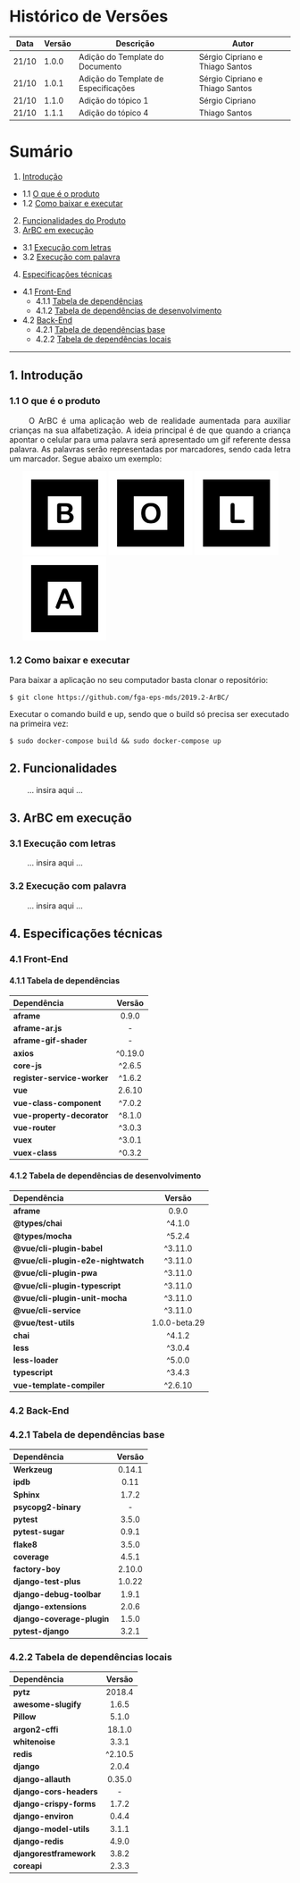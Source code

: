 # Histórico de Versões

Data|Versão|Descrição|Autor
-|-|-|-
21/10|1.0.0|Adição do Template do Documento| Sérgio Cipriano e Thiago Santos|
21/10|1.0.1|Adição do Template de Especificações| Sérgio Cipriano e Thiago Santos|
21/10|1.1.0|Adição do tópico 1| Sérgio Cipriano|
21/10|1.1.1|Adição do tópico 4| Thiago Santos |

# Sumário

1. [Introdução](#1)
  - 1.1 [O que é o produto](#1_1)
  - 1.2 [Como baixar e executar](#1_2)
2. [Funcionalidades do Produto](#2)
3. [ArBC em execução](#3)
  - 3.1 [Execução com letras](#3_1) 
  - 3.2 [Execução com palavra](#3_2)
4. [Especificações técnicas](#4)
  - 4.1 [Front-End](#4_1)
    - 4.1.1 [Tabela de dependências](#4_1_1)
    - 4.1.2 [Tabela de dependências de desenvolvimento](#4_1_2)
  - 4.2 [Back-End](#4_2)
    - 4.2.1 [Tabela de dependências base](#4_2_1)
    - 4.2.2 [Tabela de dependências locais](#4_2_2)

___

## 1. <a name="1">Introdução</a>

### 1.1 <a name ="1_1">O que é o produto</a>

<p align="justify"> &emsp;&emsp; O ArBC é uma aplicação web de realidade aumentada para auxiliar crianças na sua alfabetização. A ideia principal é de que quando a criança apontar o celular para uma palavra será apresentado um gif referente dessa palavra. As palavras serão representadas por marcadores, sendo cada letra um marcador. Segue abaixo um exemplo:  </p>

<ul>
  <img src="../imagens/funcionamento_do_produto/B_marker.jpg" alt="drawing" width="150"/>
  <img src="../imagens/funcionamento_do_produto/O_marker.jpg" alt="drawing" width="150"/>
  <img src="../imagens/funcionamento_do_produto/L_marker.jpg" alt="drawing" width="150"/>
  <img src="../imagens/funcionamento_do_produto/A_marker.jpg" alt="drawing" width="150"/>
</ul>

### 1.2 <a name="1_2">Como baixar e executar</a>

Para baixar a aplicação no seu computador basta clonar o repositório:

```
$ git clone https://github.com/fga-eps-mds/2019.2-ArBC/
```

Executar o comando build e up, sendo que o build só precisa ser executado na primeira vez:


```
$ sudo docker-compose build && sudo docker-compose up
```

## 2. <a name="2">Funcionalidades</a>

<p align="justify"> &emsp;&emsp; ... insira aqui ... </p>

## 3. <a name="3">ArBC em execução</a>

### 3.1 <a name ="3_1">Execução com letras</a>

<p align="justify"> &emsp;&emsp; ... insira aqui ... </p>

### 3.2 <a name ="3_2">Execução com palavra</a>

<p align="justify"> &emsp;&emsp; ... insira aqui ... </p>

## 4. <a name="4">Especificações técnicas</a>

### 4.1 <a name ="4_1">Front-End</a>

#### 4.1.1 <a name ="4_1_1">Tabela de dependências</a>

Dependência|Versão
|:-|:-:|
|**aframe**| 0.9.0 |
|**aframe-ar.js**| - |
|**aframe-gif-shader**| - |
|**axios**| ^0.19.0 |
|**core-js**| ^2.6.5 |
|**register-service-worker**| ^1.6.2 |
|**vue**| 2.6.10 |
|**vue-class-component**| ^7.0.2 |
|**vue-property-decorator**| ^8.1.0 |
|**vue-router**| ^3.0.3 |
|**vuex**| ^3.0.1 |
|**vuex-class**| ^0.3.2 |

####  4.1.2 <a name = "4_1_2">Tabela de dependências de desenvolvimento</a>

Dependência|Versão
|:-|:-:| 
|**aframe**| 0.9.0 |
|**@types/chai**| ^4.1.0 |
|**@types/mocha**| ^5.2.4 |
|**@vue/cli-plugin-babel**| ^3.11.0 |
|**@vue/cli-plugin-e2e-nightwatch**| ^3.11.0 |
|**@vue/cli-plugin-pwa**| ^3.11.0 |
|**@vue/cli-plugin-typescript**| ^3.11.0 |
|**@vue/cli-plugin-unit-mocha**| ^3.11.0 |
|**@vue/cli-service**| ^3.11.0 |
|**@vue/test-utils**| 1.0.0-beta.29 |
|**chai**| ^4.1.2 |
|**less**| ^3.0.4 |
|**less-loader**| ^5.0.0 |
|**typescript**| ^3.4.3 |
|**vue-template-compiler**| ^2.6.10 |

###  4.2 <a name ="4_2">Back-End</a>

###  4.2.1 <a name ="4_2_1">Tabela de dependências base</a>

Dependência|Versão
|:- |:-:|
|**Werkzeug**| 0.14.1 |
|**ipdb**| 0.11 |
|**Sphinx**| 1.7.2 |
|**psycopg2-binary**| - |
|**pytest**| 3.5.0 |
|**pytest-sugar**| 0.9.1 |
|**flake8**| 3.5.0 |
|**coverage**| 4.5.1 |
|**factory-boy**| 2.10.0 |
|**django-test-plus**| 1.0.22 |
|**django-debug-toolbar**| 1.9.1 |
|**django-extensions**| 2.0.6 |
|**django-coverage-plugin**| 1.5.0 |
|**pytest-django**| 3.2.1 |

###  4.2.2 <a name ="4_2_2">Tabela de dependências locais</a>

Dependência|Versão
|:- |:-:|
|**pytz**| 2018.4 |
|**awesome-slugify**| 1.6.5 |
|**Pillow**| 5.1.0 |
|**argon2-cffi**| 18.1.0 |
|**whitenoise**| 3.3.1 |
|**redis**| ^2.10.5 |
|**django**| 2.0.4 |
|**django-allauth**| 0.35.0 |
|**django-cors-headers**| - |
|**django-crispy-forms**| 1.7.2 |
|**django-environ**| 0.4.4 |
|**django-model-utils**| 3.1.1 |
|**django-redis**| 4.9.0 |
|**djangorestframework**| 3.8.2 |
|**coreapi**| 2.3.3 |